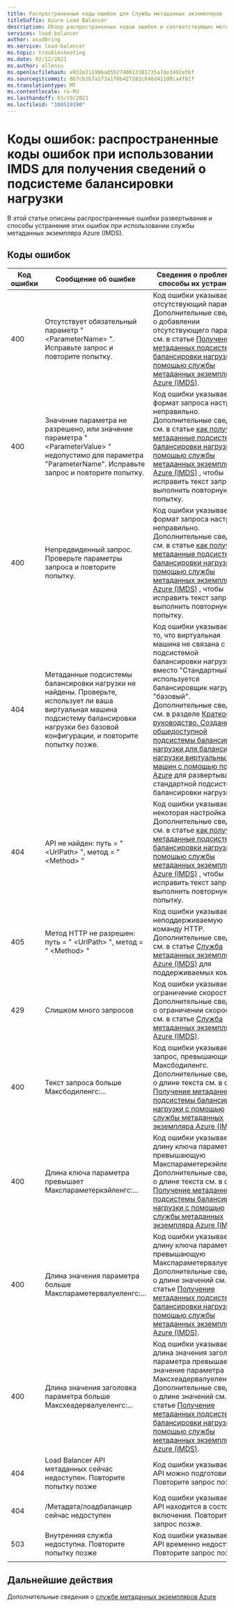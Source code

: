 ```yaml
---
title: Распространенные коды ошибок для Службы метаданных экземпляров (IMDS) Azure
titleSuffix: Azure Load Balancer
description: Обзор распространенных кодов ошибок и соответствующих методов их устранения для службы метаданных экземпляров Azure (IMDS)
services: load-balancer
author: asudbring
ms.service: load-balancer
ms.topic: troubleshooting
ms.date: 02/12/2021
ms.author: allensu
ms.openlocfilehash: e932e211996a05b2740613381735a7de3492e5bf
ms.sourcegitcommit: 867cb1b7a1f3a1f0b427282c648d411d0ca4f81f
ms.translationtype: MT
ms.contentlocale: ru-RU
ms.lasthandoff: 03/19/2021
ms.locfileid: "100519190"
---
```

# <a name="error-codes-common-error-codes-when-using-imds-to-retrieve-load-balancer-information"></a>Коды ошибок: распространенные коды ошибок при использовании IMDS для получения сведений о подсистеме балансировки нагрузки

В этой статье описаны распространенные ошибки развертывания и способы устранения этих ошибок при использовании службы метаданных экземпляра Azure (IMDS).

## <a name="error-codes"></a>Коды ошибок

| Код ошибки | Сообщение об ошибке | Сведения о проблемах и способы их устранения |
| --- | ---------- | ----------------- |
| 400 | Отсутствует обязательный параметр " \<ParameterName> ". Исправьте запрос и повторите попытку. | Код ошибки указывает на отсутствующий параметр. </br> Дополнительные сведения о добавлении отсутствующего параметра см. в статье [Получение метаданных подсистемы балансировки нагрузки с помощью службы метаданных экземпляра Azure (IMDS)](howto-load-balancer-imds.md#sample-request-and-response).
| 400 | Значение параметра не разрешено, или значение параметра " \<ParameterValue> " недопустимо для параметра "ParameterName". Исправьте запрос и повторите попытку. | Код ошибки указывает, что формат запроса настроен неправильно. </br> Дополнительные сведения см. в статье [как получить метаданные подсистемы балансировки нагрузки с помощью службы метаданных экземпляра Azure (IMDS)](howto-load-balancer-imds.md#sample-request-and-response) , чтобы исправить текст запроса и выполнить повторную попытку. |
| 400 | Непредвиденный запрос. Проверьте параметры запроса и повторите попытку. | Код ошибки указывает, что формат запроса настроен неправильно. </br> Дополнительные сведения см. в статье [как получить метаданные подсистемы балансировки нагрузки с помощью службы метаданных экземпляра Azure (IMDS)](howto-load-balancer-imds.md#sample-request-and-response) , чтобы исправить текст запроса и выполнить повторную попытку. |
| 404 | Метаданные подсистемы балансировки нагрузки не найдены. Проверьте, использует ли ваша виртуальная машина подсистему балансировки нагрузки без базовой конфигурации, и повторите попытку позже. | Код ошибки указывает на то, что виртуальная машина не связана с подсистемой балансировки нагрузки, а вместо "Стандартный" используется балансировщик нагрузки "базовый". </br> Дополнительные сведения см. в разделе [Краткое руководство. Создание общедоступной подсистемы балансировки нагрузки для балансировки нагрузки виртуальных машин с помощью портал Azure](quickstart-load-balancer-standard-public-portal.md?tabs=option-1-create-load-balancer-standard) для развертывания стандартной подсистемы балансировки нагрузки.|
| 404 | API не найден: путь = " \<UrlPath> ", метод = " \<Method> " | Код ошибки указывает на некоторая настройка пути. </br> Дополнительные сведения см. в статье [как получить метаданные подсистемы балансировки нагрузки с помощью службы метаданных экземпляра Azure (IMDS)](howto-load-balancer-imds.md#sample-request-and-response) , чтобы исправить текст запроса и выполнить повторную попытку.|
| 405 | Метод HTTP не разрешен: путь = " \<UrlPath> ", метод = " \<Method> " | Код ошибки указывает на неподдерживаемую команду HTTP. </br> Дополнительные сведения см. в статье [Служба метаданных экземпляра Azure (IMDS)](../virtual-machines/windows/instance-metadata-service.md?tabs=windows#http-verbs) для поддерживаемых команд. |
| 429 | Слишком много запросов | Код ошибки указывает на ограничение скорости. </br> Дополнительные сведения о ограничении скорости см. в статье [Служба метаданных экземпляров Azure (IMDS)](../virtual-machines/windows/instance-metadata-service.md?tabs=windows#rate-limiting).|
| 400 | Текст запроса больше Максбодиленгс:... | Код ошибки указывает на запрос, превышающий Максбодиленгс. </br> Дополнительные сведения о длине текста см. в статье [Получение метаданных подсистемы балансировки нагрузки с помощью службы метаданных экземпляра Azure (IMDS)](howto-load-balancer-imds.md#sample-request-and-response).|
| 400 | Длина ключа параметра превышает Макспараметеркэйленгс:... | Код ошибки указывает длину ключа параметра, превышающую Макспараметеркэйленгс. </br> Дополнительные сведения о длине текста см. в статье [Получение метаданных подсистемы балансировки нагрузки с помощью службы метаданных экземпляра Azure (IMDS)](howto-load-balancer-imds.md#sample-request-and-response). |
| 400 | Длина значения параметра больше Макспараметервалуеленгс:... | Код ошибки указывает длину ключа параметра, превышающую Макспараметервалуеленгс. </br> Дополнительные сведения о длине значений см. в статье [Получение метаданных подсистемы балансировки нагрузки с помощью службы метаданных экземпляра Azure (IMDS)](howto-load-balancer-imds.md#sample-request-and-response).|
| 400 | Длина значения заголовка параметра больше Максхеадервалуеленгс:... | Код ошибки указывает, что длина значения заголовка параметра превышает значение параметра Максхеадервалуеленгс. </br> Дополнительные сведения о длине значений см. в статье [Получение метаданных подсистемы балансировки нагрузки с помощью службы метаданных экземпляра Azure (IMDS)](howto-load-balancer-imds.md#sample-request-and-response).|
| 404 | Load Balancer API метаданных сейчас недоступен. Повторите попытку позже | Код ошибки указывает, что API можно подготовить. Повторите запрос позже. |
| 404 | /Метадата/лоадбаланцер сейчас недоступен | Код ошибки указывает, что API находится в состоянии включения. Повторите запрос позже. |
| 503 | Внутренняя служба недоступна. Повторите попытку позже  | Код ошибки указывает, что API временно недоступен. Повторите запрос позже. |
|  |  |

## <a name="next-steps"></a>Дальнейшие действия

Дополнительные сведения о [службе метаданных экземпляров Azure](../virtual-machines/windows/instance-metadata-service.md)

